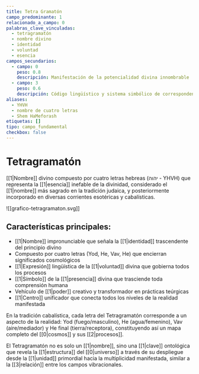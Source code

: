 ```yaml
---
title: Tetra Gramatón
campo_predominante: 1
relacionado_a_campo: 0
palabras_clave_vinculadas:
  - tetragramatón
  - nombre divino
  - identidad
  - voluntad
  - esencia
campos_secundarios:
  - campo: 0
    peso: 0.8
    descripción: Manifestación de la potencialidad divina innombrable
  - campo: 3
    peso: 0.6
    descripción: Código lingüístico y sistema simbólico de correspondencias
aliases:
  - YHVH
  - nombre de cuatro letras
  - Shem HaMeforash
etiquetas: []
tipo: campo_fundamental
checkbox: false
---
```

# Tetragramatón

[[1|Nombre]] divino compuesto por cuatro letras hebreas (יהוה - YHVH) que representa la [[1|esencia]] inefable de la divinidad, considerado el [[1|nombre]] más sagrado en la tradición judaica, y posteriormente incorporado en diversas corrientes esotéricas y cabalísticas.

![[grafico-tetragramaton.svg]]
## Características principales:

- [[1|Nombre]] impronunciable que señala la [[1|identidad]] trascendente del principio divino
- Compuesto por cuatro letras (Yod, He, Vav, He) que encierran significados cosmológicos
- [[1|Expresión]] lingüística de la [[1|voluntad]] divina que gobierna todos los procesos
- [[1|Símbolo]] de la [[1|presencia]] divina que trasciende toda comprensión humana
- Vehículo de [[1|poder]] creativo y transformador en prácticas teúrgicas
- [[1|Centro]] unificador que conecta todos los niveles de la realidad manifestada

En la tradición cabalística, cada letra del Tetragramatón corresponde a un aspecto de la realidad: Yod (fuego/masculino), He (agua/femenino), Vav (aire/mediador) y He final (tierra/receptora), constituyendo así un mapa completo del [[0|cosmos]] y sus [[2|procesos]].

El Tetragramatón no es solo un [[1|nombre]], sino una [[1|clave]] ontológica que revela la [[1|estructura]] del [[0|universo]] a través de su despliegue desde la [[1|unidad]] primordial hacia la multiplicidad manifestada, similar a la [[3|relación]] entre los campos vibracionales.
